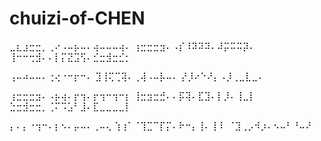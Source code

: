 # chuizi-of-CHEN
⣀⣆⣰⣒⣒⡀⢀⠔⠠⠤⡦⠤⠄⢴⠤⠤⠤⢴⠄
⢰⣒⣒⣒⣲⠄⠠⡎⠸⠽⠽⠽⠄⠼⡭⠭⠭⡽⠄
⢸⠒⠒⢒⣺⠄⠄⡇⡍⣝⣩⢫⠄⣊⣒⣺⣒⣊⡂

⢠⠤⠴⠤⠤⠄⢐⢔⠐⠒⡖⠒⠄
⣹⢸⢍⢉⢽⠄⢀⢼⠠⠤⡧⠤⠄
⡜⡸⠔⠑⠜⡄⠠⡸⢀⣀⣇⣀⠄

⢰⣒⣒⣒⣲⠄⠠⡦⢴⠄⡖⢲⠄⡖⢲⠒⢲⠒⡆
⢸⣒⣲⣒⣚⠄⠄⡯⢽⠄⣏⣹⠄⡇⡸⠄⢸⣀⡇
⣑⣒⣺⣒⣒⡀⢈⠍⠩⣡⠃⣸⠄⣏⣀⣀⣀⣀⡇

⡄⠄⡄⠐⢲⠒⠄⡆⠢⠄⡤⠤⠄⢀⠤⢄
⢱⢰⠁⠈⢹⣉⠉⡏⡍⠄⠗⠒⡄⢸⠄⢸
 ⠇  ⠈⣹⢀⡠⠺⡰⠄⠢⠤⠃⠘⠤⠜
